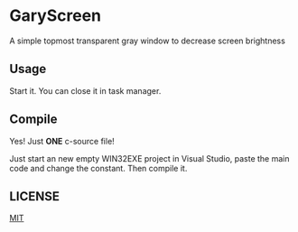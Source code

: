 # GaryScreen

A simple topmost transparent gray window to decrease screen brightness

## Usage

Start it. You can close it in task manager.

## Compile

Yes! Just **ONE** c-source file!  

Just start an new empty WIN32EXE project in Visual Studio, paste the main code and change the constant. Then compile it.

## LICENSE

[MIT](https://opensource.org/licenses/MIT)
